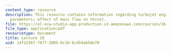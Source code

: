 ```yaml
---
content_type: resource
description: This resource contains information regarding turbojet engines; design
  parameters; effect of mass flow on thrust.
file: https://ol-ocw-studio-app-production.s3.amazonaws.com/courses/16-50-introduction-to-propulsion-systems-spring-2012/14f15367767720856c16bc454ab58e79_MIT16_50S12_lec19.pdf
file_type: application/pdf
resourcetype: Document
title: Lecture 19
uid: 14f15367-7677-2085-6c16-bc454ab58e79
---
```


